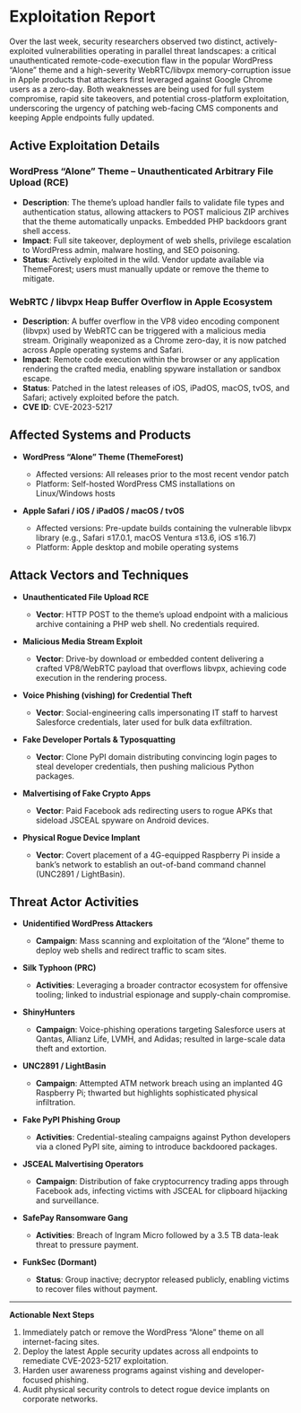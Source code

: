 # Exploitation Report

Over the last week, security researchers observed two distinct, actively-exploited vulnerabilities operating in parallel threat landscapes: a critical unauthenticated remote-code-execution flaw in the popular WordPress “Alone” theme and a high-severity WebRTC/libvpx memory-corruption issue in Apple products that attackers first leveraged against Google Chrome users as a zero-day. Both weaknesses are being used for full system compromise, rapid site takeovers, and potential cross-platform exploitation, underscoring the urgency of patching web-facing CMS components and keeping Apple endpoints fully updated.

## Active Exploitation Details

### WordPress “Alone” Theme – Unauthenticated Arbitrary File Upload (RCE)
- **Description**: The theme’s upload handler fails to validate file types and authentication status, allowing attackers to POST malicious ZIP archives that the theme automatically unpacks. Embedded PHP backdoors grant shell access.
- **Impact**: Full site takeover, deployment of web shells, privilege escalation to WordPress admin, malware hosting, and SEO poisoning.
- **Status**: ​Actively exploited in the wild. Vendor update available via ThemeForest; users must manually update or remove the theme to mitigate.

### WebRTC / libvpx Heap Buffer Overflow in Apple Ecosystem  
- **Description**: A buffer overflow in the VP8 video encoding component (libvpx) used by WebRTC can be triggered with a malicious media stream. Originally weaponized as a Chrome zero-day, it is now patched across Apple operating systems and Safari.
- **Impact**: Remote code execution within the browser or any application rendering the crafted media, enabling spyware installation or sandbox escape.
- **Status**: Patched in the latest releases of iOS, iPadOS, macOS, tvOS, and Safari; actively exploited before the patch.  
- **CVE ID**: CVE-2023-5217

## Affected Systems and Products

- **WordPress “Alone” Theme (ThemeForest)**  
  - Affected versions: All releases prior to the most recent vendor patch  
  - Platform: Self-hosted WordPress CMS installations on Linux/Windows hosts

- **Apple Safari / iOS / iPadOS / macOS / tvOS**  
  - Affected versions: Pre-update builds containing the vulnerable libvpx library (e.g., Safari ≤17.0.1, macOS Ventura ≤13.6, iOS ≤16.7)  
  - Platform: Apple desktop and mobile operating systems

## Attack Vectors and Techniques

- **Unauthenticated File Upload RCE**  
  - **Vector**: HTTP POST to the theme’s upload endpoint with a malicious archive containing a PHP web shell. No credentials required.

- **Malicious Media Stream Exploit**  
  - **Vector**: Drive-by download or embedded content delivering a crafted VP8/WebRTC payload that overflows libvpx, achieving code execution in the rendering process.

- **Voice Phishing (vishing) for Credential Theft**  
  - **Vector**: Social-engineering calls impersonating IT staff to harvest Salesforce credentials, later used for bulk data exfiltration.

- **Fake Developer Portals & Typosquatting**  
  - **Vector**: Clone PyPI domain distributing convincing login pages to steal developer credentials, then pushing malicious Python packages.

- **Malvertising of Fake Crypto Apps**  
  - **Vector**: Paid Facebook ads redirecting users to rogue APKs that sideload JSCEAL spyware on Android devices.

- **Physical Rogue Device Implant**  
  - **Vector**: Covert placement of a 4G-equipped Raspberry Pi inside a bank’s network to establish an out-of-band command channel (UNC2891 / LightBasin).

## Threat Actor Activities

- **Unidentified WordPress Attackers**  
  - **Campaign**: Mass scanning and exploitation of the “Alone” theme to deploy web shells and redirect traffic to scam sites.

- **Silk Typhoon (PRC)**
  - **Activities**: Leveraging a broader contractor ecosystem for offensive tooling; linked to industrial espionage and supply-chain compromise.

- **ShinyHunters**  
  - **Campaign**: Voice-phishing operations targeting Salesforce users at Qantas, Allianz Life, LVMH, and Adidas; resulted in large-scale data theft and extortion.

- **UNC2891 / LightBasin**  
  - **Campaign**: Attempted ATM network breach using an implanted 4G Raspberry Pi; thwarted but highlights sophisticated physical infiltration.

- **Fake PyPI Phishing Group**  
  - **Activities**: Credential-stealing campaigns against Python developers via a cloned PyPI site, aiming to introduce backdoored packages.

- **JSCEAL Malvertising Operators**  
  - **Campaign**: Distribution of fake cryptocurrency trading apps through Facebook ads, infecting victims with JSCEAL for clipboard hijacking and surveillance.

- **SafePay Ransomware Gang**  
  - **Activities**: Breach of Ingram Micro followed by a 3.5 TB data-leak threat to pressure payment.

- **FunkSec (Dormant)**  
  - **Status**: Group inactive; decryptor released publicly, enabling victims to recover files without payment.

---

**Actionable Next Steps**

1. Immediately patch or remove the WordPress “Alone” theme on all internet-facing sites.  
2. Deploy the latest Apple security updates across all endpoints to remediate CVE-2023-5217 exploitation.  
3. Harden user awareness programs against vishing and developer-focused phishing.  
4. Audit physical security controls to detect rogue device implants on corporate networks.